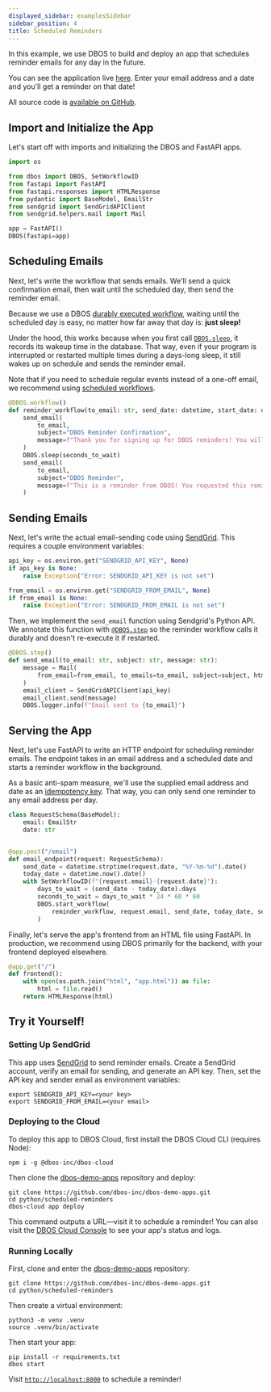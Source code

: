 ```yaml
---
displayed_sidebar: examplesSidebar
sidebar_position: 4
title: Scheduled Reminders
---
```


In this example, we use DBOS to build and deploy an app that schedules reminder emails for any day in the future.

You can see the application live [here](https://demo-scheduled-reminders.cloud.dbos.dev/).
Enter your email address and a date and you'll get a reminder on that date!

All source code is [available on GitHub](https://github.com/dbos-inc/dbos-demo-apps/tree/main/python/scheduled-reminders).

## Import and Initialize the App

Let's start off with imports and initializing the DBOS and FastAPI apps.

```python
import os

from dbos import DBOS, SetWorkflowID
from fastapi import FastAPI
from fastapi.responses import HTMLResponse
from pydantic import BaseModel, EmailStr
from sendgrid import SendGridAPIClient
from sendgrid.helpers.mail import Mail

app = FastAPI()
DBOS(fastapi=app)
```

## Scheduling Emails

Next, let's write the workflow that sends emails.
We'll send a quick confirmation email, then wait until the scheduled day, then send the reminder email.

Because we use a DBOS [durably executed workflow](../tutorials/workflow-tutorial.md), waiting until the scheduled day is easy, no matter how far away that day is: **just sleep!**

Under the hood, this works because when you first call [`DBOS.sleep`](../reference/contexts.md#sleep), it records its wakeup time in the database.
That way, even if your program is interrupted or restarted multiple times during a days-long sleep, it still wakes up on schedule and sends the reminder email.

Note that if you need to schedule regular events instead of a one-off email, we recommend using [scheduled workflows](../tutorials/scheduled-workflows.md).

```python
@DBOS.workflow()
def reminder_workflow(to_email: str, send_date: datetime, start_date: datetime, seconds_to_wait: int):
    send_email(
        to_email,
        subject="DBOS Reminder Confirmation",
        message=f"Thank you for signing up for DBOS reminders! You will receive a reminder on {send_date}.",
    )
    DBOS.sleep(seconds_to_wait)
    send_email(
        to_email,
        subject="DBOS Reminder",
        message=f"This is a reminder from DBOS! You requested this reminder on {start_date}.",
    )
```

## Sending Emails

Next, let's write the actual email-sending code using [SendGrid](https://sendgrid.com).
This requires a couple environment variables:

```python
api_key = os.environ.get("SENDGRID_API_KEY", None)
if api_key is None:
    raise Exception("Error: SENDGRID_API_KEY is not set")

from_email = os.environ.get("SENDGRID_FROM_EMAIL", None)
if from_email is None:
    raise Exception("Error: SENDGRID_FROM_EMAIL is not set")
```

Then, we implement the `send_email` function using Sendgrid's Python API.
We annotate this function with [`@DBOS.step`](../tutorials/step-tutorial.md) so the reminder workflow calls it durably and doesn't re-execute it if restarted.

```python
@DBOS.step()
def send_email(to_email: str, subject: str, message: str):
    message = Mail(
        from_email=from_email, to_emails=to_email, subject=subject, html_content=message
    )
    email_client = SendGridAPIClient(api_key)
    email_client.send(message)
    DBOS.logger.info(f"Email sent to {to_email}")
```


## Serving the App

Next, let's use FastAPI to write an HTTP endpoint for scheduling reminder emails.
The endpoint takes in an email address and a scheduled date and starts a reminder workflow in the background.

As a basic anti-spam measure, we'll use the supplied email address and date as an [idempotency key](../tutorials/idempotency-tutorial.md).
That way, you can only send one reminder to any email address per day.

```python
class RequestSchema(BaseModel):
    email: EmailStr
    date: str


@app.post("/email")
def email_endpoint(request: RequestSchema):
    send_date = datetime.strptime(request.date, "%Y-%m-%d").date()
    today_date = datetime.now().date()
    with SetWorkflowID(f"{request.email}-{request.date}"):
        days_to_wait = (send_date - today_date).days
        seconds_to_wait = days_to_wait * 24 * 60 * 60
        DBOS.start_workflow(
            reminder_workflow, request.email, send_date, today_date, seconds_to_wait
        )
```

Finally, let's serve the app's frontend from an HTML file using FastAPI.
In production, we recommend using DBOS primarily for the backend, with your frontend deployed elsewhere.

```python
@app.get("/")
def frontend():
    with open(os.path.join("html", "app.html")) as file:
        html = file.read()
    return HTMLResponse(html)
```

## Try it Yourself!

### Setting Up SendGrid

This app uses [SendGrid](https://sendgrid.com/en-us) to send reminder emails.
Create a SendGrid account, verify an email for sending, and generate an API key.
Then, set the API key and sender email as environment variables:

```shell
export SENDGRID_API_KEY=<your key>
export SENDGRID_FROM_EMAIL=<your email>
```

### Deploying to the Cloud

To deploy this app to DBOS Cloud, first install the DBOS Cloud CLI (requires Node):

```shell
npm i -g @dbos-inc/dbos-cloud
```

Then clone the [dbos-demo-apps](https://github.com/dbos-inc/dbos-demo-apps) repository and deploy:

```shell
git clone https://github.com/dbos-inc/dbos-demo-apps.git
cd python/scheduled-reminders
dbos-cloud app deploy
```
This command outputs a URL&mdash;visit it to schedule a reminder!
You can also visit the [DBOS Cloud Console](https://console.dbos.dev/login-redirect) to see your app's status and logs.

### Running Locally

First, clone and enter the [dbos-demo-apps](https://github.com/dbos-inc/dbos-demo-apps) repository:

```shell
git clone https://github.com/dbos-inc/dbos-demo-apps.git
cd python/scheduled-reminders
```

Then create a virtual environment:

```shell
python3 -m venv .venv
source .venv/bin/activate
```

Then start your app:

```shell
pip install -r requirements.txt
dbos start
```

Visit [`http://localhost:8000`](http://localhost:8000) to schedule a reminder!
